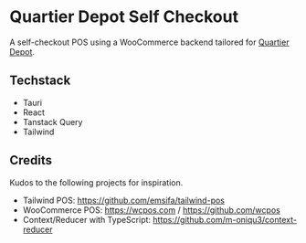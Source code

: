# Quartier Depot Self Checkout

A self-checkout POS using a WooCommerce backend tailored for [Quartier Depot](https://www.quartier-depot.ch/).

## Techstack

* Tauri
* React
* Tanstack Query
* Tailwind

## Credits

Kudos to the following projects for inspiration.

* Tailwind POS: https://github.com/emsifa/tailwind-pos
* WooCommerce POS: https://wcpos.com / https://github.com/wcpos
* Context/Reducer with TypeScript: https://github.com/m-oniqu3/context-reducer
